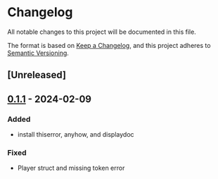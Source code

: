 # Changelog
All notable changes to this project will be documented in this file.

The format is based on [Keep a Changelog](https://keepachangelog.com/en/1.0.0/),
and this project adheres to [Semantic Versioning](https://semver.org/spec/v2.0.0.html).

## [Unreleased]

## [0.1.1](https://github.com/20jasper/gcg-parser/compare/v0.1.0...v0.1.1) - 2024-02-09

### Added
- install thiserror, anyhow, and displaydoc

### Fixed
- Player struct and missing token error
